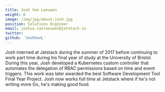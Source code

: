 ```yaml
---
title: Josh Van Leeuwen
weight: 6
image: /img/jpg/about-josh.jpg
position: Solutions Engineer
email: joshua.vanleeuwen@jetstack.io
twitter: 
github: 'JoshVanL'
---
```

Josh interned at Jetstack during the summer of 2017 before continuing to work
part time during his final year of study at the University of Bristol.  During
this year, Josh developed a Kubernetes custom controller that automates the
delegation of RBAC permissions based on time and event triggers. This work was
later awarded the best Software Development Tool Final Year Project. Josh now
works full time at Jetstack where if he's not writing more Go, he's making good
food.
